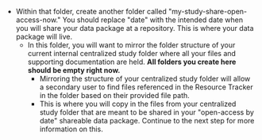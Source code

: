 <!-- open access date intro -->

* Within that folder, create another folder called "my-study-share-open-access-now." You should replace "date" with the intended date when you will share your data package at a repository.  This is where your data package will live.
  * In this folder, you will want to mirror the folder structure of your current internal centralized study folder where all your files and supporting documentation are held. **All folders you create here should be empty right now.**
    * Mirroring the structure of your centralized study folder will allow a secondary user to find files referenced in the Resource Tracker in the folder based on their provided file path.
    * This is where you will copy in the files from your centralized study folder that are meant to be shared in your "open-access by date" shareable data package. Continue to the next step for more information on this.








